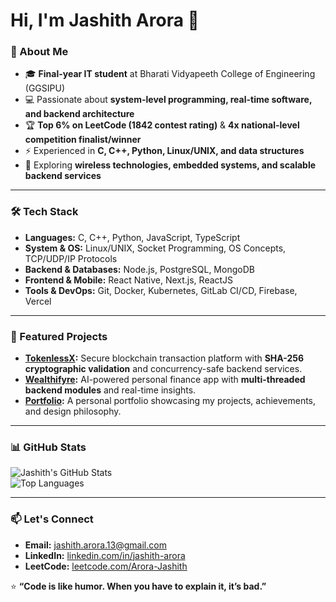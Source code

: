 # Hi, I'm Jashith Arora 👋  

### 🚀 About Me  
- 🎓 **Final-year IT student** at Bharati Vidyapeeth College of Engineering (GGSIPU)  
- 💻 Passionate about **system-level programming, real-time software, and backend architecture**  
- 🏆 **Top 6% on LeetCode (1842 contest rating)** & **4x national-level competition finalist/winner**  
- ⚡ Experienced in **C, C++, Python, Linux/UNIX, and data structures**  
- 🔗 Exploring **wireless technologies, embedded systems, and scalable backend services**  

---

### 🛠 Tech Stack  
- **Languages:** C, C++, Python, JavaScript, TypeScript  
- **System & OS:** Linux/UNIX, Socket Programming, OS Concepts, TCP/UDP/IP Protocols  
- **Backend & Databases:** Node.js, PostgreSQL, MongoDB  
- **Frontend & Mobile:** React Native, Next.js, ReactJS  
- **Tools & DevOps:** Git, Docker, Kubernetes, GitLab CI/CD, Firebase, Vercel  

---

### 🌟 Featured Projects  
- **[TokenlessX](https://tokenlessx.vercel.app/):** Secure blockchain transaction platform with **SHA-256 cryptographic validation** and concurrency-safe backend services.  
- **[Wealthifyre](https://github.com/Arora-Jashith/Wealthifyre):** AI-powered personal finance app with **multi-threaded backend modules** and real-time insights.  
- **[Portfolio](https://jashithportfolio.vercel.app/):** A personal portfolio showcasing my projects, achievements, and design philosophy.

---

### 📊 GitHub Stats  
![Jashith's GitHub Stats](https://github-readme-stats.vercel.app/api?username=Arora-Jashith&show_icons=true&theme=radical)  
![Top Languages](https://github-readme-stats.vercel.app/api/top-langs/?username=Arora-Jashith&layout=compact&theme=radical)  

---

### 📫 Let's Connect  
- **Email:** jashith.arora.13@gmail.com  
- **LinkedIn:** [linkedin.com/in/jashith-arora](https://linkedin.com/in/jashith-arora)  
- **LeetCode:** [leetcode.com/Arora-Jashith](#)  

⭐ **“Code is like humor. When you have to explain it, it’s bad.”**  

